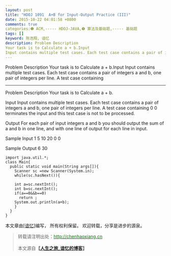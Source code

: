 ```yaml
---
layout: post
title: "HDOJ 1091  A+B for Input-Output Practice (III)"
date: 2015-10-22 04:01:58 +0800
comments: true
categories:❶ ACM,----- HDOJ-JAVA,❺ 算法及基础题,----- 基础题
tags: []
keyword: 陈浩翔, 谙忆
description: Problem Description 
Your task is to Calculate a + b.Input 
Input contains multiple test cases. Each test case contains a pair of integers a and b, one pair of integers per line. A test case containing 
---
```



Problem Description 
Your task is to Calculate a + b.Input 
Input contains multiple test cases. Each test case contains a pair of integers a and b, one pair of integers per line. A test case containing
<!-- more -->
----------

Problem Description
Your task is to Calculate a + b.
 

Input
Input contains multiple test cases. Each test case contains a pair of integers a and b, one pair of integers per line. A test case containing 0 0 terminates the input and this test case is not to be processed.
 

Output
For each pair of input integers a and b you should output the sum of a and b in one line, and with one line of output for each line in input. 
 

Sample Input
1 5
10 20
0 0
 

Sample Output
6
30


```
import java.util.*;
class Main{
  public static void main(String args[]){
    Scanner sc =new Scanner(System.in);
    while(sc.hasNext()){

    int a=sc.nextInt();
    int b=sc.nextInt();
    if(a==0&&b==0)
      return ;  
    System.out.println(a+b);
    }
  }
}
```

本文章由<a href="http://chenhaoxiang.cn/">[谙忆]</a>编写， 所有权利保留。 
欢迎转载，分享是进步的源泉。
<blockquote cite='陈浩翔'>
<p background-color='#D3D3D3'>转载请注明出处：<a href='http://chenhaoxiang.cn'><font color="green">http://chenhaoxiang.cn</font></a><br><br>
本文源自<strong>【<a href='http://chenhaoxiang.cn' target='_blank'>人生之旅_谙忆的博客</a>】</strong></p>
</blockquote>
